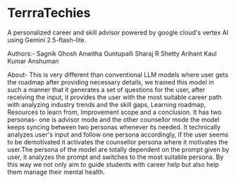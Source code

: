 # TerrraTechies
A personalized career and skill advisor powered by google cloud's vertex AI using  Gemini 2.5-flash-lite. 

Authors:-
Sagnik Ghosh
Anwitha Guntupalli
Sharaj R Shetty 
Arihant Kaul
Kumar Anshuman

About-
This is very different than conventional LLM models where user 
gets the roadmap after providing necessary details, we trained this model in such a manner that it generates a set of questions for the user, after receiving the input, it provides the user with the most suitable career path with analyzing industry trends and the skill gaps, Learning roadmap, Resources to learn from, Improvement scope and a conclusion. It has two personas- one is advisor mode and the other counsellor mode the model keeps syncing between two personas whenever its needed. It technically analyzes user's input and follow one persona accordingly, if the user seems to be demotivated it activates the counsellor persona where it motivates the user.The persona of the model are totally dependent on the prompt given by user, it analyzes the prompt and switches to the most suitable persona. By this way we not only aim to guide students with career help but also help them manage their mental health. 